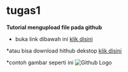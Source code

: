 # tugas1
**Tutorial mengupload file pada github**
* buka link dibawah ini [klik disini](github.com/github)

*atau bisa download hithub dekstop [klik disini](dekstop.github.com)

*contoh gambar seperti ini ![Github 
Logo](github.com/MuhammadNurFahmi/tugas1/upload/master.png)


